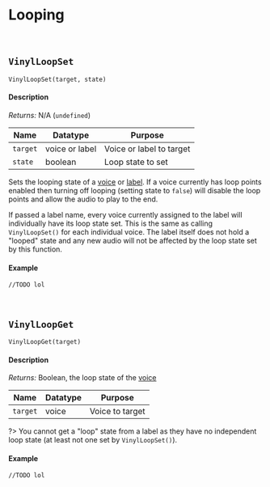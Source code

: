 # Looping

&nbsp;

## `VinylLoopSet`

`VinylLoopSet(target, state)`

<!-- tabs:start -->

#### **Description**

*Returns:* N/A (`undefined`)

|Name    |Datatype      |Purpose                 |
|--------|--------------|------------------------|
|`target`|voice or label|Voice or label to target|
|`state` |boolean       |Loop state to set       |

Sets the looping state of a [voice](Voice) or [label](Label). If a voice currently has loop points enabled then turning off looping (setting state to `false`) will disable the loop points and allow the audio to play to the end.

If passed a label name, every voice currently assigned to the label will individually have its loop state set. This is the same as calling `VinylLoopSet()` for each individual voice. The label itself does not hold a "looped" state and any new audio will not be affected by the loop state set by this function.

#### **Example**

```gml
//TODO lol
```

<!-- tabs:end -->

&nbsp;

## `VinylLoopGet`

`VinylLoopGet(target)`

<!-- tabs:start -->

#### **Description**

*Returns:* Boolean, the loop state of the [voice](Terminology)

|Name    |Datatype|Purpose        |
|--------|--------|---------------|
|`target`|voice   |Voice to target|

?> You cannot get a "loop" state from a label as they have no independent loop state (at least not one set by `VinylLoopSet()`).


#### **Example**

```gml
//TODO lol
```

<!-- tabs:end -->